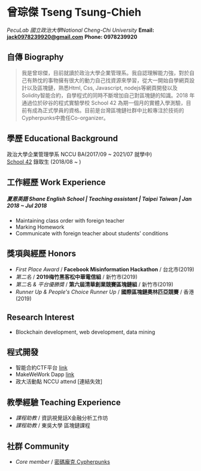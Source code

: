 #  曾琮傑 Tseng Tsung-Chieh

*PecuLab*
*國立政治大學National Cheng-Chi University*
**Email: jack0978239920@gmail.com**
**Phone: 0978239920**

## 自傳 Biography
> 我是曾琮傑，目前就讀於政治大學企業管理系。我自認理解能力強，對於自己有熱忱的事物擁有很大的動力自己找資源來學習，從大一開始自學網頁設計以及區塊鏈，熟悉Html, Css, Javascript, nodejs等網頁開發以及Solidity智能合約，自學程式的同時不斷增加自己對區塊鏈的知識。2018 年通過位於矽谷的程式實驗學校 School 42 為期一個月的實體入學測驗，目前有成為正式學員的資格。目前是台灣區塊鏈社群中比較專注於技術的Cypherpunks中擔任Co-organizer。
> 

## 學歷 Educational Background
政治大學企業管理學系 NCCU BA(2017/09 ~ 2021/07 就學中)  
[School 42](https://www.twreporter.org/a/france-innovation-education-school-42) 錄取生 (2018/08 ~ )

## 工作經歷 Work Experience 
##### 夏恩英語 Shane English School | Teaching assistant | Taipei Taiwan |  Jan 2018 ~ Jul 2018
* Maintaining class order with foreign teacher
* Marking Homework
* Communicate with foreign teacher about students' conditions

## 獎項與經歷 Honors
- *First Place Award* / **Facebook Misinformation Hackathon** / 台北市(2019)
- *第二名* / **2019梅竹黑客松中華電信組** / 新竹市(2019)
- *第二名 & 平台優勝獎* / **第六屆清華創業競賽區塊鏈組** / 新竹市(2019)
- *Runner Up & People's Choice Runner Up* / **國際區塊鏈奧林匹亞競賽** / 香港(2019)

## Research Interest
* Blockchain development, web development, data mining

## 程式開發
- 智能合約CTF平台 [link](https://github.com/cypherpunks-core/cypherpunks-ctf)
- MakeWeWork Dapp [link](https://github.com/yuhferng/dexonDapp)
- 政大活動點 NCCU attend [連結失效]

## 教學經驗 Teaching Experience
- *課程助教* / 資訊視覺話X金融分析工作坊
- *課程助教* / 東吳大學 區塊鏈課程

## 社群 Community
- *Core member* / [密碼龐克 Cypherpunks](https://github.com/cypherpunks-core)
